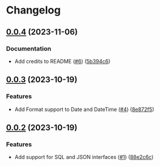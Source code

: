 # Changelog

## [0.0.4](https://github.com/cccteam/civil/compare/v0.0.3...v0.0.4) (2023-11-06)


### Documentation

* Add credits to README ([#6](https://github.com/cccteam/civil/issues/6)) ([5b394c6](https://github.com/cccteam/civil/commit/5b394c6d47071d5bc3f09e611ccfe31e8f59bc77))

## [0.0.3](https://github.com/cccteam/civil/compare/v0.0.2...v0.0.3) (2023-10-19)


### Features

* Add Format support to Date and DateTime ([#4](https://github.com/cccteam/civil/issues/4)) ([8e872f5](https://github.com/cccteam/civil/commit/8e872f5e5151ed64596c1570f55049e3ba8ccdf3))

## [0.0.2](https://github.com/cccteam/civil/compare/v0.0.1...v0.0.2) (2023-10-19)


### Features

* Add support for SQL and JSON interfaces ([#1](https://github.com/cccteam/civil/issues/1)) ([88e2c6c](https://github.com/cccteam/civil/commit/88e2c6c59bbd123ef6aed290b2235736b4d0240b))
